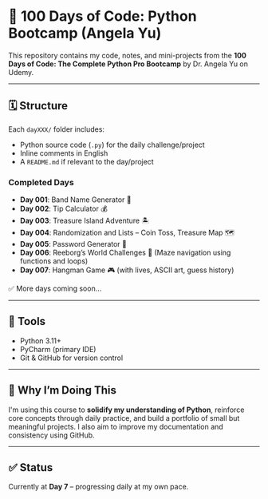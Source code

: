 # 🐍 100 Days of Code: Python Bootcamp (Angela Yu)

This repository contains my code, notes, and mini-projects from the **100 Days of Code: The Complete Python Pro Bootcamp** by Dr. Angela Yu on Udemy.

---

## 🗓️ Structure

Each `dayXXX/` folder includes:

- Python source code (`.py`) for the daily challenge/project  
- Inline comments in English  
- A `README.md` if relevant to the day/project  

### Completed Days

- **Day 001**: Band Name Generator 🎸  
- **Day 002**: Tip Calculator 💰  
- **Day 003**: Treasure Island Adventure 🏝️  
- **Day 004**: Randomization and Lists – Coin Toss, Treasure Map 🗺️  
- **Day 005**: Password Generator 🔐
- **Day 006**: Reeborg’s World Challenges 🤖 (Maze navigation using functions and loops)
- **Day 007**: Hangman Game 🎮 (with lives, ASCII art, guess history)

✅ More days coming soon...

---

## 🚀 Tools

- Python 3.11+  
- PyCharm (primary IDE)  
- Git & GitHub for version control  

---

## 📌 Why I’m Doing This

I'm using this course to **solidify my understanding of Python**, reinforce core concepts through daily practice, and build a portfolio of small but meaningful projects. I also aim to improve my documentation and consistency using GitHub.

---

## ✅ Status

Currently at **Day 7** – progressing daily at my own pace.
